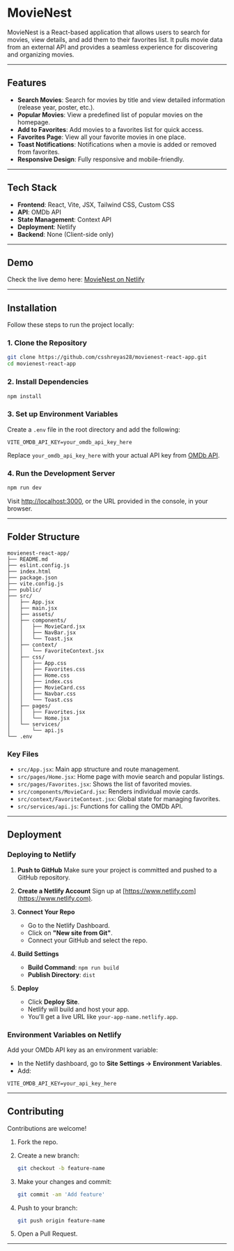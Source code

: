 # MovieNest

MovieNest is a React-based application that allows users to search for movies, view details, and add them to their favorites list. It pulls movie data from an external API and provides a seamless experience for discovering and organizing movies.

---

## Features

* **Search Movies**: Search for movies by title and view detailed information (release year, poster, etc.).
* **Popular Movies**: View a predefined list of popular movies on the homepage.
* **Add to Favorites**: Add movies to a favorites list for quick access.
* **Favorites Page**: View all your favorite movies in one place.
* **Toast Notifications**: Notifications when a movie is added or removed from favorites.
* **Responsive Design**: Fully responsive and mobile-friendly.

---

## Tech Stack

* **Frontend**: React, Vite, JSX, Tailwind CSS, Custom CSS
* **API**: OMDb API
* **State Management**: Context API
* **Deployment**: Netlify
* **Backend**: None (Client-side only)

---

## Demo

Check the live demo here:
[MovieNest on Netlify](https://mymovienest.netlify.app)

---

## Installation

Follow these steps to run the project locally:

### 1. Clone the Repository

```bash
git clone https://github.com/csshreyas28/movienest-react-app.git
cd movienest-react-app
```

### 2. Install Dependencies

```bash
npm install
```

### 3. Set up Environment Variables

Create a `.env` file in the root directory and add the following:

```plaintext
VITE_OMDB_API_KEY=your_omdb_api_key_here
```

Replace `your_omdb_api_key_here` with your actual API key from [OMDb API](https://www.omdbapi.com/).

### 4. Run the Development Server

```bash
npm run dev
```

Visit [http://localhost:3000](http://localhost:3000), or the URL provided in the console, in your browser.

---

## Folder Structure

```plaintext
movienest-react-app/
├── README.md
├── eslint.config.js
├── index.html
├── package.json
├── vite.config.js
├── public/
├── src/
│   ├── App.jsx
│   ├── main.jsx
│   ├── assets/
│   ├── components/
│   │   ├── MovieCard.jsx
│   │   ├── NavBar.jsx
│   │   └── Toast.jsx
│   ├── context/
│   │   └── FavoriteContext.jsx
│   ├── css/
│   │   ├── App.css
│   │   ├── Favorites.css
│   │   ├── Home.css
│   │   ├── index.css
│   │   ├── MovieCard.css
│   │   ├── Navbar.css
│   │   └── Toast.css
│   ├── pages/
│   │   ├── Favorites.jsx
│   │   └── Home.jsx
│   └── services/
│       └── api.js
└── .env
```

### Key Files

* `src/App.jsx`: Main app structure and route management.
* `src/pages/Home.jsx`: Home page with movie search and popular listings.
* `src/pages/Favorites.jsx`: Shows the list of favorited movies.
* `src/components/MovieCard.jsx`: Renders individual movie cards.
* `src/context/FavoriteContext.jsx`: Global state for managing favorites.
* `src/services/api.js`: Functions for calling the OMDb API.

---

## Deployment

### Deploying to Netlify

1. **Push to GitHub**
   Make sure your project is committed and pushed to a GitHub repository.

2. **Create a Netlify Account**
   Sign up at [https://www.netlify.com](https://www.netlify.com).

3. **Connect Your Repo**

   * Go to the Netlify Dashboard.
   * Click on **"New site from Git"**.
   * Connect your GitHub and select the repo.

4. **Build Settings**

   * **Build Command**: `npm run build`
   * **Publish Directory**: `dist`

5. **Deploy**

   * Click **Deploy Site**.
   * Netlify will build and host your app.
   * You'll get a live URL like `your-app-name.netlify.app`.

### Environment Variables on Netlify

Add your OMDb API key as an environment variable:

* In the Netlify dashboard, go to **Site Settings → Environment Variables**.
* Add:

```plaintext
VITE_OMDB_API_KEY=your_api_key_here
```

---

## Contributing

Contributions are welcome!

1. Fork the repo.
2. Create a new branch:

   ```bash
   git checkout -b feature-name
   ```
3. Make your changes and commit:

   ```bash
   git commit -am 'Add feature'
   ```
4. Push to your branch:

   ```bash
   git push origin feature-name
   ```
5. Open a Pull Request.

---